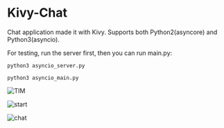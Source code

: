 # Kivy-Chat
Chat application made it with Kivy. Supports both Python2(asyncore) and Python3(asyncio).


For testing, run the server first, then you can run main.py:

`python3 asyncio_server.py`

`python3 asyncio_main.py`

![TIM](https://github.com/yingshaoxo/kivy-chat/raw/master/Show/TIM.png "TIM")

![start](https://github.com/yingshaoxo/kivy-chat/raw/master/Show/start.png "start")

![chat](https://github.com/yingshaoxo/kivy-chat/raw/master/Show/chat.png "chat")
